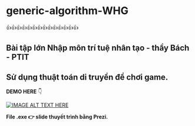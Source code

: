 # generic-algorithm-WHG

:+1::+1::+1::+1::+1::+1::+1::+1::+1::+1::+1::+1::+1::+1:

## Bài tập lớn Nhập môn trí tuệ nhân tạo - thầy Bách - PTIT

## Sử dụng thuật toán di truyền để chơi game.

**DEMO HERE** :point_down:

[![IMAGE ALT TEXT HERE](https://img.youtube.com/vi/bAR16H-iYcY/0.jpg)](https://www.youtube.com/watch?v=bAR16H-iYcY)

**File .exe :point_right: slide thuyết trình bằng Prezi.**
